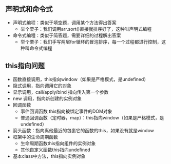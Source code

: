 ## 声明式和命令式
* 声明式编程：类似于填空题，调用某个方法得出答案
  * 举个栗子：我们调用arr.sort()直接就排序好了，这种叫声明式编程
* 命令式编程：类似于简答题，需要详细的过程解出答案
  * 举个栗子：我们手写两层for循环的冒泡排序，每一个过程都进行控制，这种叫命令式编程

## this指向问题
* 函数直接调用，this指向window（如果是严格模式，是undefined）
* 隐式调用，指向调用它的对象
* 显示调用，call/apply/bind 指向传入第一个参数
* new 调用，指向新创建的实例对象
* 回调函数
  * 事件回调函数 this指向被绑定事件的DOM对象
  * 普通回调函数（定时器，map）：this指向window（如果是严格模式，是undefined）
* 箭头函数：指向离他最近的包裹它的函数的this，如果没有就是window
* 框架中的生命周期函数
  * 生命周期函数this指向组件的实例对象
  * 其他自定义函数this指向undefined  
* 基本class中方法，this指向实例对象
  
